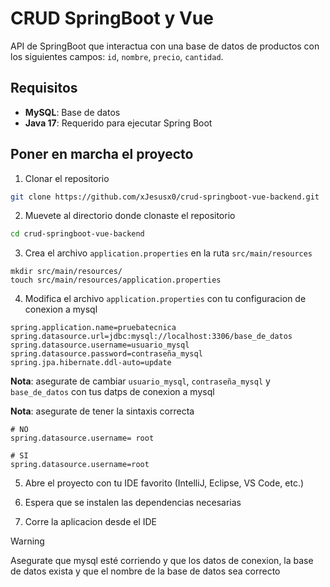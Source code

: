 # CRUD SpringBoot y Vue

API de SpringBoot que interactua con una base de datos de productos con los siguientes campos: `id`, `nombre`, `precio`, `cantidad`.

## Requisitos

- **MySQL**: Base de datos
- **Java 17**: Requerido para ejecutar Spring Boot


## Poner en marcha el proyecto

1. Clonar el repositorio
```sh
git clone https://github.com/xJesusx0/crud-springboot-vue-backend.git
```

2. Muevete al directorio donde clonaste el repositorio
```sh
cd crud-springboot-vue-backend
```

3. Crea el archivo `application.properties` en la ruta `src/main/resources`
```
mkdir src/main/resources/
touch src/main/resources/application.properties
```

4. Modifica el archivo `application.properties` con tu configuracion de conexion a mysql
```
spring.application.name=pruebatecnica
spring.datasource.url=jdbc:mysql://localhost:3306/base_de_datos
spring.datasource.username=usuario_mysql
spring.datasource.password=contraseña_mysql 
spring.jpa.hibernate.ddl-auto=update
```
**Nota**: asegurate de cambiar `usuario_mysql`, `contraseña_mysql` y `base_de_datos` con tus datps de conexion a mysql

**Nota**: asegurate de tener la sintaxis correcta
```
# NO
spring.datasource.username= root

# SI
spring.datasource.username=root
```

5. Abre el proyecto con tu IDE favorito (IntelliJ, Eclipse, VS Code, etc.)

6. Espera que se instalen las dependencias necesarias

7. Corre la aplicacion desde el IDE

> [!WARNING]
> Asegurate que mysql esté corriendo y que los datos de conexion, la base de datos exista y que el nombre de la base de datos sea correcto